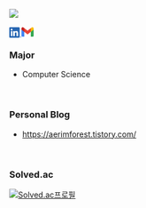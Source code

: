 <!--
**aerimforest/aerimforest** is a ✨ _special_ ✨ repository because its `README.md` (this file) appears on your GitHub profile.

Here are some ideas to get you started:

- 🔭 I’m currently working on ...
- 🌱 I’m currently learning ...
- 👯 I’m looking to collaborate on ...
- 🤔 I’m looking for help with ...
- 💬 Ask me about ...
- 📫 How to reach me: ...
- 😄 Pronouns: ...
- ⚡ Fun fact: ...
-->

<p align="left"> <img src="https://komarev.com/ghpvc/?username=aerimforest&label=Profile%20views&color=0e75b6&style=flat"/></p>
<a href="https://www.linkedin.com/in/aerimforest/" target="blank"><img align="left" src="icons/LI-In-Bug.png" width="22px" /></a>
<a href="mailto:aerimforest98@gmail.com" target="blank"><img align="left" src="icons/gmail.png" width="22px" /></a>
<br/>

### Major
- Computer Science   
<br/>

### Personal Blog

- https://aerimforest.tistory.com/
<br/>

### Solved.ac
[![Solved.ac프로필](http://mazassumnida.wtf/api/v2/generate_badge?boj=yerim5287)](https://solved.ac/yerim5287)   
